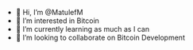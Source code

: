 - 👋 Hi, I’m @MatulefM
- 👀 I’m interested in Bitcoin
- 🌱 I’m currently learning as much as I can
- 💞️ I’m looking to collaborate on Bitcoin Development

<!---
MatulefM/MatulefM is a ✨ special ✨ repository because its `README.md` (this file) appears on your GitHub profile.
You can click the Preview link to take a look at your changes.
--->
